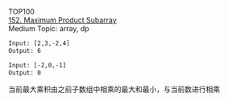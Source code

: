 TOP100  
[152. Maximum Product Subarray](https://leetcode.com/problems/maximum-product-subarray/)   
Medium
Topic: array, dp

```html
Input: [2,3,-2,4]
Output: 6

Input: [-2,0,-1]
Output: 0
```


当前最大乘积由之前子数组中相乘的最大和最小，与当前数进行相乘
